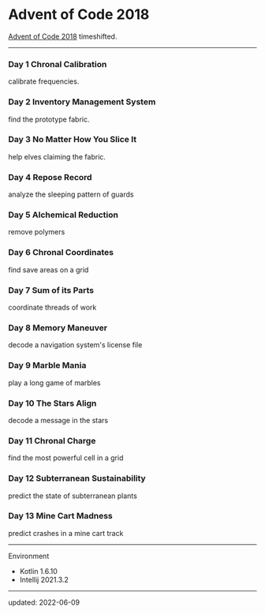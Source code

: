 # Advent of Code 2018

[Advent of Code 2018] timeshifted.

[Advent of Code 2018]:https://adventofcode.com/2018

---

### Day 1 Chronal Calibration

calibrate frequencies.

### Day 2 Inventory Management System

find the prototype fabric.

### Day 3 No Matter How You Slice It

help elves claiming the fabric.

### Day 4 Repose Record

analyze the sleeping pattern of guards

### Day 5 Alchemical Reduction

remove polymers

### Day 6 Chronal Coordinates

find save areas on a grid

### Day 7 Sum of its Parts

coordinate threads of work

### Day 8  Memory Maneuver

decode a navigation system's license file

### Day 9 Marble Mania

play a long game of marbles

### Day 10 The Stars Align

decode a message in the stars

### Day 11 Chronal Charge

find the most powerful cell in a grid

### Day 12 Subterranean Sustainability

predict the state of subterranean plants

### Day 13 Mine Cart Madness

predict crashes in a mine cart track

---

Environment

- Kotlin 1.6.10
- Intellij 2021.3.2

---

updated: 2022-06-09